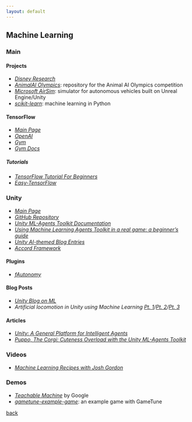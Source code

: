 ```yaml
---
layout: default
---
```


## Machine Learning

### Main

#### Projects

* _[Disney Research](https://studios.disneyresearch.com/)_
* _[AnimalAI Olympics](https://github.com/beyretb/AnimalAI-Olympics)_: repository for the Animal AI Olympics competition
* _[Microsoft AirSim](https://github.com/microsoft/AirSim)_: simulator for autonomous vehicles built on Unreal Engine/Unity
* _[scikit-learn](https://scikit-learn.org/)_: machine learning in Python

#### TensorFlow

* _[Main Page](https://www.tensorflow.org/)_
* _[OpenAI](https://openai.com/)_
* _[Gym](https://gym.openai.com/)_
* _[Gym Docs](https://gym.openai.com/docs/)_

##### Tutorials

* _[TensorFlow Tutorial For Beginners](https://www.datacamp.com/community/tutorials/tensorflow-tutorial)_
* _[Easy-TensorFlow](https://github.com/easy-tensorflow/easy-tensorflow)_

### Unity

* _[Main Page](https://unity3d.com/machine-learning)_
* _[GitHub Repository](https://github.com/Unity-Technologies/ml-agents)_
* _[Unity ML-Agents Toolkit Documentation](https://github.com/Unity-Technologies/ml-agents/blob/master/docs/Readme.md)_
* _[Using Machine Learning Agents Toolkit in a real game: a beginner’s guide](https://blogs.unity3d.com/2017/12/11/using-machine-learning-agents-in-a-real-game-a-beginners-guide/)_
* _[Unity AI-themed Blog Entries](https://blogs.unity3d.com/2017/06/26/unity-ai-themed-blog-entries/)_
* _[Accord Framework](http://accord-framework.net/)_

#### Plugins

* _[fAutonomy](http://fautonomy.ai/)_

#### Blog Posts

* _[Unity Blog on ML](https://blogs.unity3d.com/category/machine-learning/)_
* _Artificial locomotion in Unity using Machine Learning [Pt. 1](https://blog.theknightsofunity.com/artificial-locomotion-in-unity-using-machine-learning-part-1/)/[Pt. 2](https://blog.theknightsofunity.com/artificial-locomotion-in-unity-using-machine-learning-part-2/)/[Pt. 3](https://blog.theknightsofunity.com/artificial-locomotion-unity-using-machine-learning-part-3/)_

#### Articles

* _[Unity: A General Platform for Intelligent Agents](https://arxiv.org/abs/1809.02627)_
* _[Puppo, The Corgi: Cuteness Overload with the Unity ML-Agents Toolkit](https://blogs.unity3d.com/2018/10/02/puppo-the-corgi-cuteness-overload-with-the-unity-ml-agents-toolkit/)_

### Videos

* _[Machine Learning Recipes with Josh Gordon](https://www.youtube.com/watch?v=cKxRvEZd3Mw&list=PLOU2XLYxmsIIuiBfYad6rFYQU_jL2ryal)_

### Demos

* _[Teachable Machine](https://teachablemachine.withgoogle.com/)_ by Google
* _[gametune-example-game](https://github.com/Unity-Technologies/gametune-example-game)_: an example game with GameTune

[back](../)
